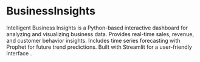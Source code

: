 # BusinessInsights
Intelligent Business Insights is a Python-based interactive dashboard for analyzing and visualizing business data. Provides real-time sales, revenue, and customer behavior insights. Includes time series forecasting with Prophet for future trend predictions. Built with Streamlit for a user-friendly interface .
